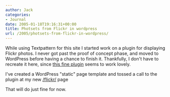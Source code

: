 ```yaml
---
author: Jack
categories:
- Journal
date: 2005-01-18T19:16:31+00:00
title: Photsets from Flickr in wordpress
url: /2005/photsets-from-flickr-in-wordpress/
---
```


While using Textpattern for this site I started work on a plugin for displaying Flickr photos. I never got past the proof of concept phase, and moved to WordPress before having a chance to finish it. Thankfully, I don't have to recreate it here, since [this fine plugin][1] seems to work lovely.

I've created a WordPress "static" page template and tossed a call to the plugin at my new [/flickr/][2] page

That will do just fine for now.

 [1]: http://www.worrad.com/archives/2004/11/30/flickr-gallery-wp-plugin/
 [2]: https://jackbaty.com/flickr/